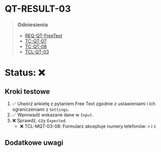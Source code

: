# QT-RESULT-03
> ### Odniesienia
> - [REQ-QT-FreeText](../../../requirements.md#req-qt-freetext)
> - [TC-QT-07](../../high-level/question-types.md#tc-qt-07)
> - [TC-QT-08](../../high-level/question-types.md#tc-qt-08)
> - [TCL-QT-03](../../test-cases/low-level/question-types/tcl-qt-03.md)

# Status: ❌

## Kroki testowe

1. ✅ Utwórz ankietę z pytaniem Free Text zgodnie z ustawieniami i ich ograniczeniami z `Settings`.
2. ✅ Wprowadź wskazane dane w `Input`.
3. ❌ Sprawdź, czy `Expected`.
    - ❌ TCL-MQT-03-08: Formularz akceptuje numery telefonów: `+` i `1`

## Dodatkowe uwagi
